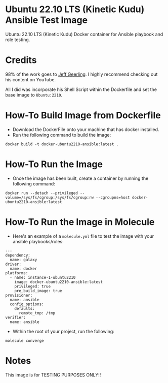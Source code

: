 # Ubuntu 22.10 LTS (Kinetic Kudu) Ansible Test Image
Ubuntu 22.10 LTS (Kinetic Kudu) Docker container for Ansible playbook and role testing.

# Credits
98% of the work goes to [Jeff Geerling](https://github.com/geerlingguy). I highly recommend checking out his content on YouTube.

All I did was incorporate his Shell Script within the Dockerfile and set the base image to `Ubuntu:2210`.

# How-To Build Image from Dockerfile
* Download the DockerFile onto your machine that has docker installed. 
* Run the following command to build the image:
```
docker build -t docker-ubuntu2210-ansible:latest .
```

# How-To Run the Image
* Once the image has been built, create a container by running the following command:
```
docker run --detach --privileged --volume=/sys/fs/cgroup:/sys/fs/cgroup:rw --cgroupns=host docker-ubuntu2210-ansible:latest
```

# How-To Run the Image in Molecule
* Here's an example of a `molecule.yml` file to test the image with your ansible playbooks/roles:
```
---
dependency:
  name: galaxy
driver:
  name: docker
platforms:
  - name: instance-1-ubuntu2210
    image: docker-ubuntu2210-ansible:latest
    privileged: true
    pre_build_image: true
provisioner:
  name: ansible
  config_options:
    defaults:
      remote_tmp: /tmp
verifier:
  name: ansible
```

* Within the root of your project, run the following:
```
molecule converge
```

# Notes
This image is for TESTING PURPOSES ONLY!!
